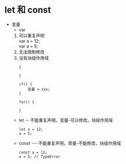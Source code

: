 # let 和 const
- 变量  
  * var   
  1. 可以重复声明  
     var a = 12;  
     var a = 5;
  2. 无法限制修改
  3. 没有块级作用域 
        ```
        {
            
        }

        if() {
            变量 = xxx;
        }

        for() {

        }
        ```
  * let -- 不能重复声明，变量-可以修改，块级作用域
    ```
    let a = 12;
    a = 5;
    ```
  * const --- 不能重复声明，常量-不能修改，块级作用域
    ```
    const a = 12;
    a = 5; // TypeError
    ```
